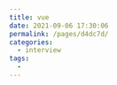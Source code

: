 ```yaml
---
title: vue
date: 2021-09-06 17:30:06
permalink: /pages/d4dc7d/
categories:
  - interview
tags:
  - 
---
```

